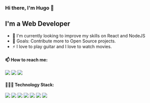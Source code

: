 ### Hi there, I'm Hugo  👋

## I'm a Web Developer

- 🌱 I'm currently looking to improve my skills on React and NodeJS
- 🥅 Goals: Contribute more to Open Source projects.
- ⚡ I love to play guitar and I love to watch movies.

#### 📫 How to reach me:
[<img src="https://img.shields.io/badge/LinkedIn-0077B5?style=for-the-badge&logo=linkedin&logoColor=white" />](https://www.linkedin.com/in/hugo-andrade-880862197/)
[<img src="https://img.shields.io/badge/My%20site-2b293b?style=for-the-badge" />](https://hugoandrade.vercel.app/)
[<img src="https://img.shields.io/badge/Gmail-D14836?style=for-the-badge&logo=gmail&logoColor=white" />](mailto:hugoalvesandrade@gmail.com)

#### 👨🏻‍💻 Technology Stack:
<p>
<img src="https://img.shields.io/badge/Figma-F24E1E?style=for-the-badge&logo=figma&logoColor=white"/>
<img src="https://img.shields.io/badge/Adobe%20Photoshop-31A8FF?style=for-the-badge&logo=Adobe%20Photoshop&logoColor=black"/>
<img src="https://img.shields.io/badge/JavaScript-F7DF1E?style=for-the-badge&logo=javascript&logoColor=black"/>
<img src="https://img.shields.io/badge/React-20232A?style=for-the-badge&logo=react&logoColor=61DAFB"/>
<img src="https://img.shields.io/badge/Sass-CC6699?style=for-the-badge&logo=sass&logoColor=white"/>
<img src="https://img.shields.io/badge/TypeScript-007ACC?style=for-the-badge&logo=typescript&logoColor=white"/>
<img src="https://img.shields.io/badge/Node.js-43853D?style=for-the-badge&logo=node.js&logoColor=white" />
</p>

<!--
**HugoAAndrade/HugoAAndrade** is a ✨ _special_ ✨ repository because its `README.md` (this file) appears on your GitHub profile.

Here are some ideas to get you started:

- 🔭 I’m currently working on ...
- 🌱 I’m currently learning ...
- 👯 I’m looking to collaborate on ...
- 🤔 I’m looking for help with ...
- 💬 Ask me about ...
- 📫 How to reach me: ...
- 😄 Pronouns: ...
- ⚡ Fun fact: ...
-->
